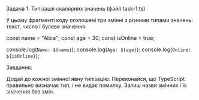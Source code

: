 Задача 1. Типізація скалярних значень (файл task-1.ts)



У цьому фрагменті коду оголошені три змінні з різними типами значень: текст, число і булеве значення.



const name = "Alice";
const age = 30;
const isOnline = true;

console.log(`Name: ${name}`);
console.log(`Age: ${age}`);
console.log(`Online: ${isOnline}`);



Завдання:

Додай до кожної змінної явну типізацію.
Переконайся, що TypeScript правильно визначає тип, і не видає помилку.
Залиш назви змінних і їх значення без змін.
